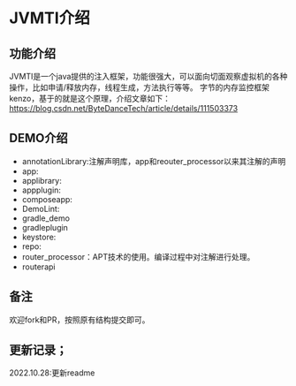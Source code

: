 # JVMTI介绍

## 功能介绍
JVMTI是一个java提供的注入框架，功能很强大，可以面向切面观察虚拟机的各种操作，比如申请/释放内存，线程生成，方法执行等等。
字节的内存监控框架kenzo，基于的就是这个原理，介绍文章如下：https://blog.csdn.net/ByteDanceTech/article/details/111503373

## DEMO介绍

* annotationLibrary:注解声明库，app和reouter_processor以来其注解的声明
* app:
* applibrary:
* appplugin:
* composeapp:
* DemoLint:
* gradle_demo
* gradleplugin
* keystore:
* repo:
* router_processor：APT技术的使用。编译过程中对注解进行处理。
* routerapi


## 备注

欢迎fork和PR，按照原有结构提交即可。

## 更新记录；
2022.10.28:更新readme

  


